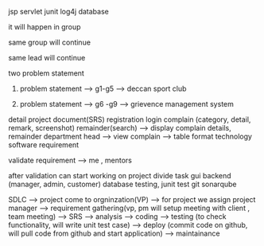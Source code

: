 jsp
servlet
junit
log4j
database

 

it will happen in group

 

same group will continue

 

same lead will continue

 

two problem statement

 

1. problem statement --> g1-g5 --> deccan sport club

 

2. problem statement --> g6 -g9 --> grievence management system

 

 

detail project document(SRS)
registration
login
complain (category, detail, remark, screenshot)
remainder(search) --> display complain details, remainder
department head --> view complain --> table format
technology
software requirement

 


validate requirement --> me , mentors

 

after validation can start working on project
divide task
gui
backend (manager, admin, customer)
database
testing, junit test
git 
sonarqube

 

SDLC 
--> project come to orgninzation(VP)
--> for project we assign project manager
--> requirement gathering(vp, pm will setup meeting with client , team meeting) --> SRS
--> analysis
--> coding
--> testing (to check functionality, will write unit test case)
--> deploy (commit  code on github, will pull code from github and start application)
--> maintainance
